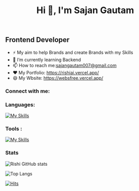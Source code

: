 <h1 align="center">Hi 👋, I'm Sajan Gautam </h1>
 <pre>  </pre> <h2 align="left">Frontend Developer</h2>

- ⚡  My aim to help Brands and create Brands with my Skills
- 🌱 I’m currently learning Backend 
- 📫 How to reach me:sajangautam007@gmail.com
- ❤ My Portfolio: https://rishiai.vercel.app/
- 😄 My Wbsite: https://websfree.vercel.app/
  
### Connect with me:

### Languages:
[![My Skills](https://skillicons.dev/icons?i=html,css,js,react,tailwindcss,nodejs,flutter,dart,firebase)](https://skillicons.dev)

### Tools :
[![My Skills](https://skillicons.dev/icons?i=github,git,figma,vscode,androidstudio)](https://skillicons.dev)



### Stats
![Rishi GitHub stats](https://github-readme-stats.vercel.app/api?username=rishi275&show_icons=true&theme=dark)

![Top Langs](https://github-readme-stats.vercel.app/api/top-langs/?username=rishi275&theme=dark)




[![Hits](https://hits.seeyoufarm.com/api/count/incr/badge.svg?url=github.com/yourusername&title=Profile%20Views)](https://hits.seeyoufarm.com)


<br>

